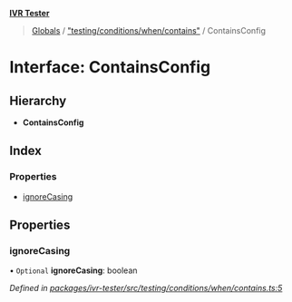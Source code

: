**[IVR Tester](../README.md)**

> [Globals](../README.md) / ["testing/conditions/when/contains"](../modules/_testing_conditions_when_contains_.md) / ContainsConfig

# Interface: ContainsConfig

## Hierarchy

* **ContainsConfig**

## Index

### Properties

* [ignoreCasing](_testing_conditions_when_contains_.containsconfig.md#ignorecasing)

## Properties

### ignoreCasing

• `Optional` **ignoreCasing**: boolean

*Defined in [packages/ivr-tester/src/testing/conditions/when/contains.ts:5](https://github.com/SketchingDev/ivr-tester/blob/44e6705/packages/ivr-tester/src/testing/conditions/when/contains.ts#L5)*
